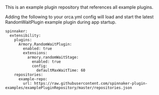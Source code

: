 This is an example plugin repository that references all example plugins.

Adding the following to your orca.yml config will load and start the latest RandomWaitPlugin example plugin during app startup.
```
spinnaker:
  extensibility:
    plugins:
      Armory.RandomWaitPlugin:
        enabled: true
        extensions:
          armory.randomWaitStage:
            enabled: true
            config:
              defaultMaxWaitTime: 60
    repositories:
      example-repo:
        url: https://raw.githubusercontent.com/spinnaker-plugin-examples/examplePluginRepository/master/repositories.json
```
